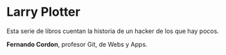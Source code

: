# Larry Plotter

Esta serie de libros cuentan la historia de un hacker de los que hay pocos.

**Fernando Cordon**, profesor Git, de Webs y Apps.
